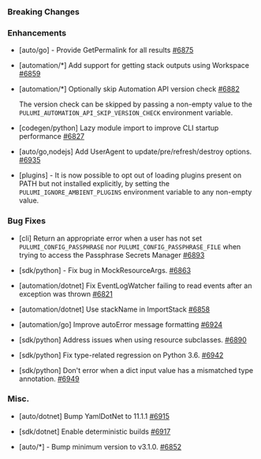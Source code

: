 ### Breaking Changes



### Enhancements

- [auto/go] - Provide GetPermalink for all results
  [#6875](https://github.com/pulumi/pulumi/pull/6875)

- [automation/*] Add support for getting stack outputs using Workspace
  [#6859](https://github.com/pulumi/pulumi/pull/6859)

- [automation/*] Optionally skip Automation API version check
  [#6882](https://github.com/pulumi/pulumi/pull/6882)

  The version check can be skipped by passing a non-empty value to the `PULUMI_AUTOMATION_API_SKIP_VERSION_CHECK` environment variable.

- [codegen/python] Lazy module import to improve CLI startup performance
  [#6827](https://github.com/pulumi/pulumi/pull/6827)

- [auto/go,nodejs] Add UserAgent to update/pre/refresh/destroy options.
  [#6935](https://github.com/pulumi/pulumi/pull/6935)

- [plugins] - It is now possible to opt out of loading plugins present on PATH but not installed explicitly, by setting the `PULUMI_IGNORE_AMBIENT_PLUGINS` environment variable to any non-empty value.

### Bug Fixes

- [cli] Return an appropriate error when a user has not set `PULUMI_CONFIG_PASSPHRASE` nor `PULUMI_CONFIG_PASSPHRASE_FILE`
  when trying to access the Passphrase Secrets Manager
  [#6893](https://github.com/pulumi/pulumi/pull/6893)

- [sdk/python] - Fix bug in MockResourceArgs.
  [#6863](https://github.com/pulumi/pulumi/pull/6863)

- [automation/dotnet] Fix EventLogWatcher failing to read events after an exception was thrown
  [#6821](https://github.com/pulumi/pulumi/pull/6821)

- [automation/dotnet] Use stackName in ImportStack
  [#6858](https://github.com/pulumi/pulumi/pull/6858)
  
- [automation/go] Improve autoError message formatting
  [#6924](https://github.com/pulumi/pulumi/pull/6924)

- [sdk/python] Address issues when using resource subclasses.
  [#6890](https://github.com/pulumi/pulumi/pull/6890)

- [sdk/python] Fix type-related regression on Python 3.6.
  [#6942](https://github.com/pulumi/pulumi/pull/6942)

- [sdk/python] Don't error when a dict input value has a mismatched type annotation.
  [#6949](https://github.com/pulumi/pulumi/pull/6949)

### Misc.

- [auto/dotnet] Bump YamlDotNet to 11.1.1
  [#6915](https://github.com/pulumi/pulumi/pull/6915)

- [sdk/dotnet] Enable deterministic builds
  [#6917](https://github.com/pulumi/pulumi/pull/6917)

- [auto/*] - Bump minimum version to v3.1.0.
  [#6852](https://github.com/pulumi/pulumi/pull/6852)
